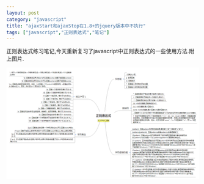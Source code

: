 ```yaml
---
layout: post
category: "javascript"
title: "ajaxStart和ajaxStop在1.8+的jquery版本中不执行"
tags: ["javascript","正则表达式","笔记"]
---
```

正则表达式练习笔记,今天重新复习了javascript中正则表达式的一些使用方法.附上图片.

![regexp.png](/images/regexp.png)